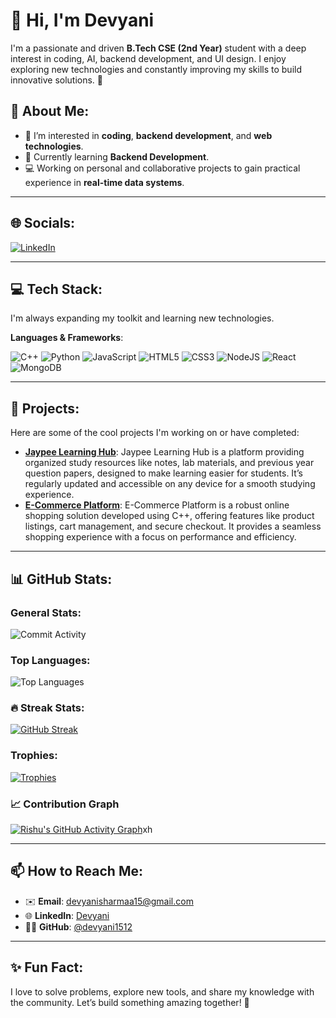 
# 👋 Hi, I'm Devyani

I'm a passionate and driven **B.Tech CSE (2nd Year)** student with a deep interest in coding, AI, backend development, and UI design. I enjoy exploring new technologies and constantly improving my skills to build innovative solutions. 🚀
 
## 💫 About Me:
- 👀 I’m interested in **coding**, **backend development**, and **web technologies**.
- 🌱 Currently learning  **Backend Development**.
- 💻 Working on personal and collaborative projects to gain practical experience in **real-time data systems**.


--- 

## 🌐 Socials:
<div>
  <a href="https://www.linkedin.com/in/devyani1512">
    <img src="https://img.shields.io/badge/LinkedIn-%230077B5.svg?logo=linkedin&logoColor=white" alt="LinkedIn" />
  </a>
</div>

---

## 💻 Tech Stack:
I'm always expanding my toolkit and learning new technologies.

**Languages & Frameworks**:  
<div>
  <img src="https://img.shields.io/badge/c++-%2300599C.svg?style=for-the-badge&logo=c%2B%2B&logoColor=white" alt="C++" />
  <img src="https://img.shields.io/badge/python-%2314354C.svg?style=for-the-badge&logo=python&logoColor=white" alt="Python" />
  <img src="https://img.shields.io/badge/javascript-%23323330.svg?style=for-the-badge&logo=javascript&logoColor=%23F7DF1E" alt="JavaScript" />
  <img src="https://img.shields.io/badge/html5-%23E34F26.svg?style=for-the-badge&logo=html5&logoColor=white" alt="HTML5" />
  <img src="https://img.shields.io/badge/css3-%231572B6.svg?style=for-the-badge&logo=css3&logoColor=white" alt="CSS3" />
  <img src="https://img.shields.io/badge/node.js-6DA55F?style=for-the-badge&logo=node.js&logoColor=white" alt="NodeJS" />
  <img src="https://img.shields.io/badge/react-%2320232a.svg?style=for-the-badge&logo=react&logoColor=%2361DAFB" alt="React" />
  <img src="https://img.shields.io/badge/MongoDB-%234ea94b.svg?style=for-the-badge&logo=mongodb&logoColor=white" alt="MongoDB" />
</div>


---

## 📂 Projects:
Here are some of the cool projects I'm working on or have completed:

- **[Jaypee Learning Hub](https://jaypeelearninghub.great-site.net/index.php)**: Jaypee Learning Hub is a platform providing organized study resources like notes, lab materials, and previous year question papers, designed to make learning easier for students. It’s regularly updated and accessible on any device for a smooth studying experience.
- **[E-Commerce Platform](https://github.com/devyani1512/E-Commerce-Platform.git)**: E-Commerce Platform is a robust online shopping solution developed using C++, offering features like product listings, cart management, and secure checkout. It provides a seamless shopping experience with a focus on performance and efficiency.

---
 
## 📊 GitHub Stats:

### General Stats:
![Commit Activity](https://github-readme-stats.vercel.app/api?username=devyani1512&show_icons=true&hide_border=true&count_private=true&theme=radical&hide_border=false)

### Top Languages:
![Top Languages](https://github-readme-stats.vercel.app/api/top-langs/?username=devyani1512&layout=compact&theme=radical&hide_border=false&langs_count=20)

### 🔥 Streak Stats:
[![GitHub Streak](https://streak-stats.demolab.com/?user=devyani1512&theme=tokyonight&short_numbers=true)](https://git.io/streak-stats)<br/>

### Trophies:
[![Trophies](https://github-profile-trophy.vercel.app/?username=devyani1512&theme=radical&row=1&column=3&margin-w=15&margin-h=15&hide_border=false)](https://github.com/devyani1512)

### 📈 Contribution Graph
[![Rishu's GitHub Activity Graph](https://github-readme-activity-graph.vercel.app/graph?username=devyani1512&theme=tokyo-night)](https://github.com/ashutosh00710/github-readme-activity-graph)xh

---

## 📫 How to Reach Me:
- ✉️ **Email**: devyanisharmaa15@gmail.com
- 🌐 **LinkedIn**: [Devyani](https://www.linkedin.com/in/devyani1512)
- 🧑‍💻 **GitHub**: [@devyani1512](https://github.com/devyani1512)

---

## ✨ Fun Fact: 
I love to solve problems, explore new tools, and share my knowledge with the community. Let’s build something amazing together! 🚀
